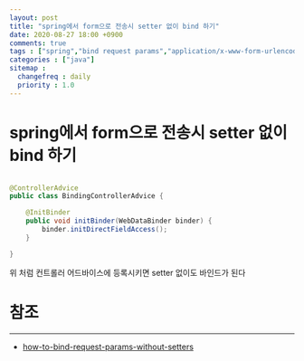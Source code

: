 ```yaml
---
layout: post
title: "spring에서 form으로 전송시 setter 없이 bind 하기"
date: 2020-08-27 18:00 +0900
comments: true
tags : ["spring","bind request params","application/x-www-form-urlencoded","bind"]
categories : ["java"]
sitemap :
  changefreq : daily
  priority : 1.0
---
```


# spring에서 form으로 전송시 setter 없이 bind 하기

```java

@ControllerAdvice
public class BindingControllerAdvice {

    @InitBinder
    public void initBinder(WebDataBinder binder) {
        binder.initDirectFieldAccess();
    }

}

```

위 처럼 컨트롤러 어드바이스에 등록시키면 setter 없이도 바인드가 된다

# 참조
-----
* [how-to-bind-request-params-without-setters](https://stackoverflow.com/questions/40896217/how-to-bind-request-params-without-setters)
